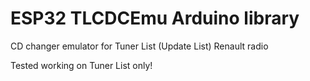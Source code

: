 # ESP32 TLCDCEmu Arduino library
CD changer emulator for Tuner List (Update List) Renault radio

Tested working on Tuner List only!
